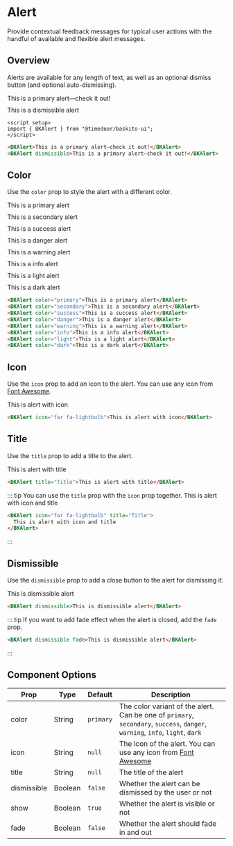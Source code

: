 # Alert

Provide contextual feedback messages for typical user actions with the handful of available and flexible alert messages.

## Overview

Alerts are available for any length of text, as well as an optional dismiss button (and optional auto-dismissing).

<div style="display: flex; flex-direction: column; gap: 10px;">
    <BKAlert>This is a primary alert—check it out!</BKAlert>
    <BKAlert dismissible>This is a dismissible alert</BKAlert>
</div>

```vue
<script setup>
import { BKAlert } from "@timedoor/baskito-ui";
</script>
```

```html
<BKAlert>This is a primary alert—check it out!</BKAlert>
<BKAlert dismissible>This is a primary alert—check it out!</BKAlert>
```

## Color

Use the `color` prop to style the alert with a different color.

<div style="display: flex; flex-direction: column; gap: 10px;">
    <BKAlert color="primary">This is a primary alert</BKAlert>
    <BKAlert color="secondary">This is a secondary alert</BKAlert>
    <BKAlert color="success">This is a success alert</BKAlert>
    <BKAlert color="danger">This is a danger alert</BKAlert>
    <BKAlert color="warning">This is a warning alert</BKAlert>
    <BKAlert color="info">This is a info alert</BKAlert>
    <BKAlert color="light">This is a light alert</BKAlert>
    <BKAlert color="dark">This is a dark alert</BKAlert>
</div>

```html
<BKAlert color="primary">This is a primary alert</BKAlert>
<BKAlert color="secondary">This is a secondary alert</BKAlert>
<BKAlert color="success">This is a success alert</BKAlert>
<BKAlert color="danger">This is a danger alert</BKAlert>
<BKAlert color="warning">This is a warning alert</BKAlert>
<BKAlert color="info">This is a info alert</BKAlert>
<BKAlert color="light">This is a light alert</BKAlert>
<BKAlert color="dark">This is a dark alert</BKAlert>
```

## Icon

Use the `icon` prop to add an icon to the alert. You can use any icon from [Font Awesome](https://fontawesome.com/v5/search?o=r&m=free).

<div style="display: flex; flex-direction: column; gap: 10px;">
    <BKAlert icon="far fa-lightbulb">This is alert with icon</BKAlert>
</div>

```html
<BKAlert icon="far fa-lightbulb">This is alert with icon</BKAlert>
```

## Title

Use the `title` prop to add a title to the alert.

<BKAlert title="Title">This is alert with title</BKAlert>

```html
<BKAlert title="Title">This is alert with title</BKAlert>
```

::: tip
You can use the `title` prop with the `icon` prop together.
<BKAlert icon="far fa-lightbulb" title="Title">This is alert with icon and title</BKAlert>

```html
<BKAlert icon="far fa-lightbulb" title="Title">
  This is alert with icon and title
</BKAlert>
```

:::

## Dismissible

Use the `dismissible` prop to add a close button to the alert for dismissing it.

<BKAlert dismissible>This is dismissible alert</BKAlert>

```html
<BKAlert dismissible>This is dismissible alert</BKAlert>
```

::: tip
If you want to add fade effect when the alert is closed, add the `fade` prop.

```html
<BKAlert dismissible fade>This is dismissible alert</BKAlert>
```

:::

## Component Options

| Prop        | Type    | Default   | Description                                                                                                                   |
| ----------- | ------- | --------- | ----------------------------------------------------------------------------------------------------------------------------- |
| color       | String  | `primary` | The color variant of the alert. Can be one of `primary`, `secondary`, `success`, `danger`, `warning`, `info`, `light`, `dark` |
| icon        | String  | `null`    | The icon of the alert. You can use any icon from [Font Awesome](https://fontawesome.com/v5/search?o=r&m=free)                 |
| title       | String  | `null`    | The title of the alert                                                                                                        |
| dismissible | Boolean | `false`   | Whether the alert can be dismissed by the user or not                                                                         |
| show        | Boolean | `true`    | Whether the alert is visible or not                                                                                           |
| fade        | Boolean | `false`   | Whether the alert should fade in and out                                                                                      |
